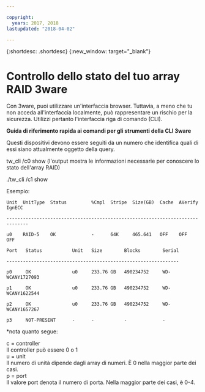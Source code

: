 ```yaml
---

copyright:
  years: 2017, 2018
lastupdated: "2018-04-02"

---
```


{:shortdesc: .shortdesc}
{:new_window: target="_blank"}

# Controllo dello stato del tuo array RAID 3ware

Con 3ware, puoi utilizzare un'interfaccia browser. Tuttavia, a meno che tu non acceda all'interfaccia localmente, può rappresentare un rischio per la sicurezza. Utilizzi pertanto l'interfaccia riga di comando (CLI).

<!--You can download the 3ware CLI utilities the software Library, located in the bottom of Customer Portal.  Please check http://downloads.service.softlayer.com for the latest version (VPN access required to access the downloads page). -->

**Guida di riferimento rapida ai comandi per gli strumenti della CLI 3ware**

Questi dispositivi devono essere seguiti da un numero che identifica quali di essi siano attualmente oggetto della query.

tw_cli /c0 show (l'output mostra le informazioni necessarie per conoscere lo stato dell'array RAID)

./tw_cli /c1 show

Esempio:

    Unit  UnitType  Status         %Cmpl  Stripe  Size(GB)  Cache  AVerify  IgnECC

    ------------------------------------------------------------------------------

    u0    RAID-5    OK             -      64K     465.641   OFF    OFF      OFF    

    Port   Status           Unit   Size        Blocks        Serial

    ---------------------------------------------------------------

    p0     OK               u0     233.76 GB   490234752     WD-WCANY1727093

    p1     OK               u0     233.76 GB   490234752     WD-WCANY1622544

    p2     OK               u0     233.76 GB   490234752     WD-WCANY1657267

    p3     NOT-PRESENT      -      -           -             -

*nota quanto segue:

c = controller<br/>
Il controller può essere 0 o 1<br/>
u = unit<br/>
Il numero di unità dipende dagli array di numeri. È 0 nella maggior parte dei casi.<br/>
p = port<br/>
Il valore port denota il numero di porta. Nella maggior parte dei casi, è 0-4.
